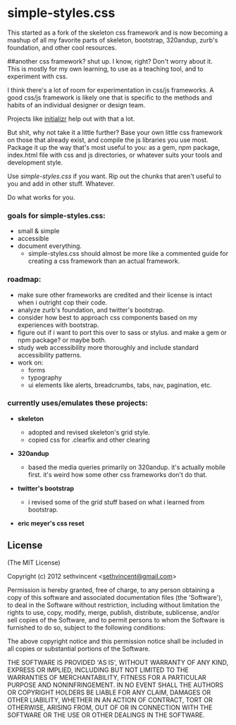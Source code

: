 # simple-styles.css
This started as a fork of the skeleton css framework and is now becoming a mashup of all my favorite parts of skeleton, bootstrap, 320andup, zurb's foundation, and other cool resources.

##another css framework? shut up.
I know, right? Don't worry about it.  
This is mostly for my own learning, to use as a teaching tool, and to experiment with css.  

I think there's a lot of room for experimentation in css/js frameworks. A good css/js framework is likely one that is specific to the methods and habits of an individual designer or design team.

Projects like [initializr](http://www.initializr.com/) help out with that a lot.  

But shit, why not take it a little further? Base your own little css framework on those that already exist, and compile the js libraries you use most. Package it up the way that's most useful to you: as a gem, npm package, index.html file with css and js directories, or whatever suits your tools and development style.  

Use _simple-styles.css_ if you want. Rip out the chunks that aren't useful to you and add in other stuff. Whatever.

Do what works for you.  

### goals for simple-styles.css:
- small & simple  
- accessible 
- document everything. 
  - simple-styles.css should almost be more like a commented guide for creating a css framework than an actual framework.  

### roadmap:
- make sure other frameworks are credited and their license is intact when i outright cop their code.
- analyze zurb's foundation, and twitter's bootstrap.
- consider how best to approach css components based on my experiences with bootstrap.
- figure out if i want to port this over to sass or stylus. and make a gem or npm package? or maybe both. 
- study web accessibility more thoroughly and include standard accessibility patterns.
- work on:  
  - forms
  - typography
  - ui elements like alerts, breadcrumbs, tabs, nav, pagination, etc.

### currently uses/emulates these projects:
- __skeleton__
  - adopted and revised skeleton's grid style.
  - copied css for .clearfix and other clearing

- __320andup__
  - based the media queries primarily on 320andup. it's actually mobile first. it's weird how some other css frameworks don't do that.
- __twitter's bootstrap__ 
  - i revised some of the grid stuff based on what i learned from bootstrap.
- __eric meyer's css reset__


## License 

(The MIT License)

Copyright (c) 2012 sethvincent &lt;sethvincent@gmail.com&gt;

Permission is hereby granted, free of charge, to any person obtaining
a copy of this software and associated documentation files (the
'Software'), to deal in the Software without restriction, including
without limitation the rights to use, copy, modify, merge, publish,
distribute, sublicense, and/or sell copies of the Software, and to
permit persons to whom the Software is furnished to do so, subject to
the following conditions:

The above copyright notice and this permission notice shall be
included in all copies or substantial portions of the Software.

THE SOFTWARE IS PROVIDED 'AS IS', WITHOUT WARRANTY OF ANY KIND,
EXPRESS OR IMPLIED, INCLUDING BUT NOT LIMITED TO THE WARRANTIES OF
MERCHANTABILITY, FITNESS FOR A PARTICULAR PURPOSE AND NONINFRINGEMENT.
IN NO EVENT SHALL THE AUTHORS OR COPYRIGHT HOLDERS BE LIABLE FOR ANY
CLAIM, DAMAGES OR OTHER LIABILITY, WHETHER IN AN ACTION OF CONTRACT,
TORT OR OTHERWISE, ARISING FROM, OUT OF OR IN CONNECTION WITH THE
SOFTWARE OR THE USE OR OTHER DEALINGS IN THE SOFTWARE.